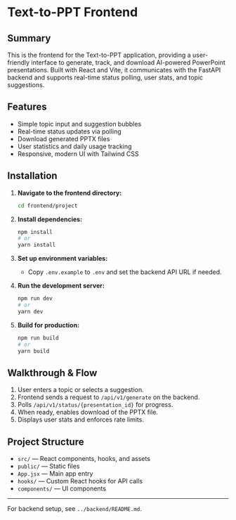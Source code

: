 # Text-to-PPT Frontend

## Summary
This is the frontend for the Text-to-PPT application, providing a user-friendly interface to generate, track, and download AI-powered PowerPoint presentations. Built with React and Vite, it communicates with the FastAPI backend and supports real-time status polling, user stats, and topic suggestions.

## Features
- Simple topic input and suggestion bubbles
- Real-time status updates via polling
- Download generated PPTX files
- User statistics and daily usage tracking
- Responsive, modern UI with Tailwind CSS

## Installation
1. **Navigate to the frontend directory:**
   ```bash
   cd frontend/project
   ```
2. **Install dependencies:**
   ```bash
   npm install
   # or
   yarn install
   ```
3. **Set up environment variables:**
   - Copy `.env.example` to `.env` and set the backend API URL if needed.

4. **Run the development server:**
   ```bash
   npm run dev
   # or
   yarn dev
   ```

5. **Build for production:**
   ```bash
   npm run build
   # or
   yarn build
   ```

## Walkthrough & Flow
1. User enters a topic or selects a suggestion.
2. Frontend sends a request to `/api/v1/generate` on the backend.
3. Polls `/api/v1/status/{presentation_id}` for progress.
4. When ready, enables download of the PPTX file.
5. Displays user stats and enforces rate limits.

## Project Structure
- `src/` — React components, hooks, and assets
- `public/` — Static files
- `App.jsx` — Main app entry
- `hooks/` — Custom React hooks for API calls
- `components/` — UI components

---
For backend setup, see `../backend/README.md`.
